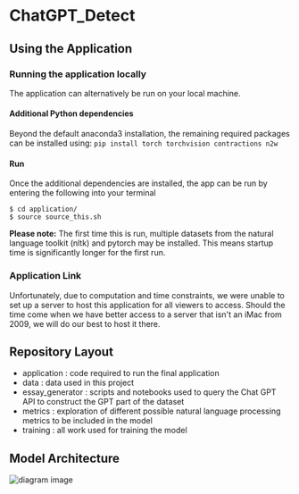 # ChatGPT_Detect

## Using the Application

### Running the application locally
The application can alternatively be run on your local machine.
#### Additional Python dependencies
Beyond the default anaconda3 installation, the remaining required packages can be installed using:
```pip install torch torchvision contractions n2w```
#### Run
Once the additional dependencies are installed, the app can be run by entering the following into your terminal
```
$ cd application/
$ source source_this.sh
```
**Please note:** The first time this is run, multiple datasets from the natural language toolkit (nltk) and pytorch may be installed. This means startup time is significantly longer for the first run.

### Application Link
Unfortunately, due to computation and time constraints, we were unable to set up a server to host this application for all viewers to access. Should the time come when we have better access to a server that isn't an iMac from 2009, we will do our best to host it there.

## Repository Layout
- application : code required to run the final application
- data : data used in this project
- essay_generator : scripts and notebooks used to query the Chat GPT API to construct the GPT part of the dataset
- metrics : exploration of different possible natural language processing metrics to be included in the model
- training : all work used for training the model




## Model Architecture
![diagram image](./diagram.png)



